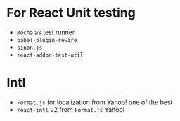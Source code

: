 # For React Unit testing

* `mocha` as test runner
* `babel-plugin-rewire`
* `sinon.js`
* `react-addon-test-util`

# Intl
* `Format.js` for localization from Yahoo! one of the best
* `react-intl` v2 from `Format.js` Yahoo!